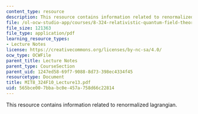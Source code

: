 ```yaml
---
content_type: resource
description: This resource contains information related to renormalized lagrangian.
file: /ol-ocw-studio-app/courses/8-324-relativistic-quantum-field-theory-ii-fall-2010/565bce007bbabc0e457a758d66c22814_MIT8_324F10_Lecture13.pdf
file_size: 121363
file_type: application/pdf
learning_resource_types:
- Lecture Notes
license: https://creativecommons.org/licenses/by-nc-sa/4.0/
ocw_type: OCWFile
parent_title: Lecture Notes
parent_type: CourseSection
parent_uid: 1247ed58-69f7-9088-8d73-398ec4334f45
resourcetype: Document
title: MIT8_324F10_Lecture13.pdf
uid: 565bce00-7bba-bc0e-457a-758d66c22814
---
```

This resource contains information related to renormalized lagrangian.